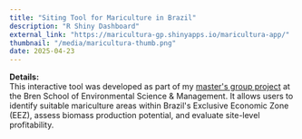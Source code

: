 ```yaml
---
title: "Siting Tool for Mariculture in Brazil"
description: "R Shiny Dashboard"
external_link: "https://maricultura-gp.shinyapps.io/maricultura-app/"
thumbnail: "/media/maricultura-thumb.png"
date: 2025-04-23
---
```

**Details:** <br>
This interactive tool was developed as part of my [master's group project](https://maricultura.weebly.com/) at the Bren School of Environmental Science & Management. It allows users to identify suitable mariculture areas within Brazil's Exclusive Economic Zone (EEZ), assess biomass production potential, and evaluate site-level profitability.
